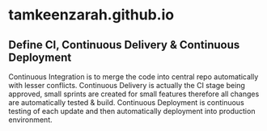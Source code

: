 # tamkeenzarah.github.io
## Define CI, Continuous Delivery & Continuous Deployment

Continuous Integration is to merge the code into central repo automatically with lesser conflicts.
Continuous Delivery is actually the CI stage being approved, small sprints are created  for small features therefore all changes are automatically tested & build.
Continuous Deployment is continuous testing of each update and then automatically deployment into production environment.
